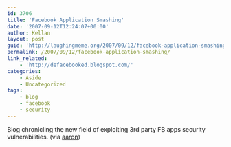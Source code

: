```yaml
---
id: 3706
title: 'Facebook Application Smashing'
date: '2007-09-12T12:24:07+00:00'
author: Kellan
layout: post
guid: 'http://laughingmeme.org/2007/09/12/facebook-application-smashing/'
permalink: /2007/09/12/facebook-application-smashing/
link_related:
    - 'http://defacebooked.blogspot.com/'
categories:
    - Aside
    - Uncategorized
tags:
    - blog
    - facebook
    - security
---
```


Blog chronicling the new field of exploiting 3rd party FB apps security vulnerabilities. (via [aaron](http://aaronland.info))